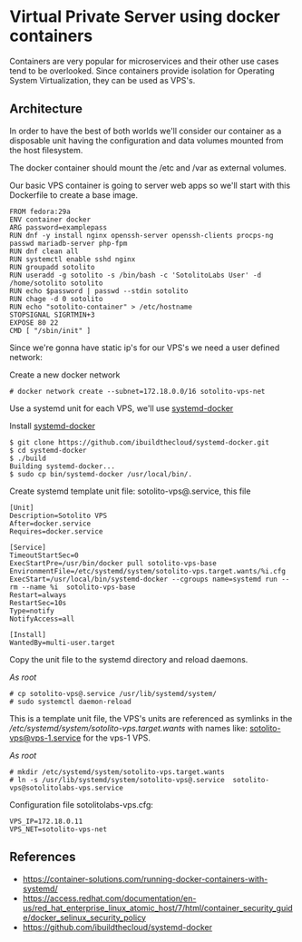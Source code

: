 # Virtual Private Server using docker containers

Containers are very popular for microservices and their other use cases tend to be overlooked. Since containers provide isolation for Operating System Virtualization, they can be used as VPS's.

## Architecture

In order to have the best of both worlds we'll consider our container as a disposable unit having the configuration and data volumes mounted from the host filesystem.

The docker container should mount the /etc and /var as external volumes.

Our basic VPS container is going to server web apps so we'll start with this Dockerfile to create a base image.

```
FROM fedora:29a
ENV container docker
ARG password=examplepass
RUN dnf -y install nginx openssh-server openssh-clients procps-ng passwd mariadb-server php-fpm
RUN dnf clean all
RUN systemctl enable sshd nginx
RUN groupadd sotolito 
RUN useradd -g sotolito -s /bin/bash -c 'SotolitoLabs User' -d /home/sotolito sotolito
RUN echo $password | passwd --stdin sotolito
RUN chage -d 0 sotolito
RUN echo "sotolito-container" > /etc/hostname
STOPSIGNAL SIGRTMIN+3
EXPOSE 80 22
CMD [ "/sbin/init" ]

```

Since we're gonna have static ip's for our VPS's we need a user defined network:

Create a new docker network

```
# docker network create --subnet=172.18.0.0/16 sotolito-vps-net

```

Use a systemd unit for each VPS, we'll use [systemd-docker](https://github.com/ibuildthecloud/systemd-docker "systemd-docker")

Install [systemd-docker](https://github.com/ibuildthecloud/systemd-docker "systemd-docker")

```
$ git clone https://github.com/ibuildthecloud/systemd-docker.git
$ cd systemd-docker
$ ./build 
Building systemd-docker...
$ sudo cp bin/systemd-docker /usr/local/bin/.
```

Create systemd template unit file: sotolito-vps@.service, this file

```
[Unit]
Description=Sotolito VPS
After=docker.service
Requires=docker.service
 
[Service]
TimeoutStartSec=0
ExecStartPre=/usr/bin/docker pull sotolito-vps-base
EnvironmentFile=/etc/systemd/system/sotolito-vps.target.wants/%i.cfg
ExecStart=/usr/local/bin/systemd-docker --cgroups name=systemd run --rm --name %i  sotolito-vps-base
Restart=always
RestartSec=10s
Type=notify
NotifyAccess=all
 
[Install]
WantedBy=multi-user.target
```

Copy the unit file to the systemd directory and reload daemons.

*As root*
```
# cp sotolito-vps@.service /usr/lib/systemd/system/
# sudo systemctl daemon-reload
```

This is a template unit file, the VPS's units are referenced as symlinks in the */etc/systemd/system/sotolito-vps.target.wants* with names like: sotolito-vps@vps-1.service for the vps-1 VPS.

*As root*
```
# mkdir /etc/systemd/system/sotolito-vps.target.wants
# ln -s /usr/lib/systemd/system/sotolito-vps@.service  sotolito-vps@sotolitolabs-vps.service
```


Configuration file sotolitolabs-vps.cfg:

```
VPS_IP=172.18.0.11
VPS_NET=sotolito-vps-net
```

## References

* https://container-solutions.com/running-docker-containers-with-systemd/
* https://access.redhat.com/documentation/en-us/red_hat_enterprise_linux_atomic_host/7/html/container_security_guide/docker_selinux_security_policy
* https://github.com/ibuildthecloud/systemd-docker

